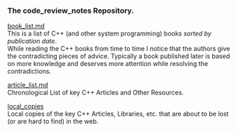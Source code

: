 ### The code_review_notes Repository.

[book_list.md](https://github.com/kuzminrobin/code_review_notes/blob/master/book_list.md)  
This is a list of C++ (and other system programming) books _sorted by publication date_.  
While reading the C++ books from time to time I notice that the authors give the contradicting pieces of advice. Typically a book published later is based on more knowledge and deserves more attention while resolving the contradictions. 

[article_list.md](https://github.com/kuzminrobin/code_review_notes/blob/master/article_list.md)  
Chronological List of key C++ Articles and Other Resources.

[local_copies](https://github.com/kuzminrobin/code_review_notes/tree/master/local_copies)  
Local copies of the key C++ Articles, Libraries, etc. that are about to be lost (or are hard to find) in the web.
